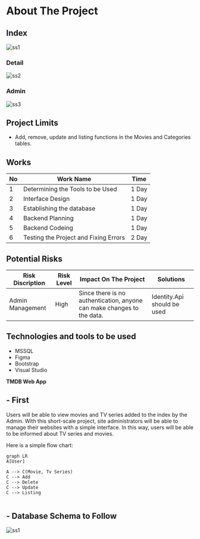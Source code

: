 # About The Project

## Index
![ss1](https://github.com/xHolland0/TMDB-Web-App/assets/81883631/e42e97b3-1396-436b-bdbc-0da94913539b)
### Detail
![ss2](https://github.com/xHolland0/TMDB-Web-App/assets/81883631/2bc6f397-623a-4644-9a45-43af7616cb27)
### Admin
![ss3](https://github.com/xHolland0/TMDB-Web-App/assets/81883631/29f42699-b806-4fb6-8a3d-57fba553e707)

## Project Limits
- Add, remove, update and listing functions in the Movies and Categories tables.

## Works
| No  | Work Name | Time |
| ------------- | ------------- | ------------- |
| 1 | Determining the Tools to be Used  | 1 Day  |
| 2 | Interface Design  | 1 Day  |
| 3 | Establishing the database  | 1 Day  |
| 4 | Backend Planning  | 1 Day  |
| 5 | Backend Codeing  | 1 Day  |
| 6 | Testing the Project and Fixing Errors  | 2 Day  |

## Potential Risks
| Risk Discription  | Risk Level | Impact On The Project | Solutions |
| ------------- | ------------- | ------------- | ------------- |
| Admin Management | High | Since there is no authentication, anyone can make changes to the data. | Identity.Api should be used  |

## Technologies and tools to be used
* MSSQL
* Figma
* Bootstrap
* Visual Studio

**TMDB Web App**

## **- First**

Users will be able to view movies and TV series added to the index by the Admin.
With this short-scale project, site administrators will be able to manage their websites with a simple interface. In this way, users will be able to be informed about TV series and movies.

Here is a simple flow chart:

```mermaid
graph LR
A[User]

A --> C(Movie, Tv Series)
C --> Add
C --> Delete
C --> Update
C --> Listing


```
  ## **- Database Schema to Follow**      
![ss1](https://github.com/xHolland41/Pattisserie-Desktop-App/assets/81883631/9445092d-19d3-4fc1-a026-6f91438028ee)



